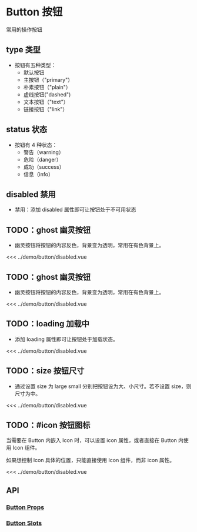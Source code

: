 <!--
 * @Author: yudidayeye 908737208@qq.com
 * @Date: 2024-01-04 15:40:45
 * @LastEditors: yudidayeye 908737208@qq.com
 * @LastEditTime: 2024-01-19 18:17:40
 * @FilePath: \mono-ui\docs\components\button.md
 * @Description: 这是默认设置,请设置`customMade`, 打开koroFileHeader查看配置 进行设置: https://github.com/OBKoro1/koro1FileHeader/wiki/%E9%85%8D%E7%BD%AE
-->
<script setup>
import demoType from '../demo/button/type.vue'
import demoStatus from '../demo/button/status.vue'
import demoDisabled from '../demo/button/disabled.vue'
</script>

# Button 按钮

常用的操作按钮

## type 类型

<!-- 介绍 -->

- 按钮有五种类型：
  - 默认按钮
  - 主按钮（"primary"）
  - 朴素按钮（"plain"）
  - 虚线按钮("dashed")
  - 文本按钮（"text"）
  - 链接按钮（"link"）

<!-- 展示组件 -->
<Demo>
  <template #demo>
    <demoType></demoType>
  </template>
  <template #code>

<<< ../demo/button/status.vue

  </template>
</Demo>

## status 状态

- 按钮有 4 种状态：
  - 警告（warning）
  - 危险（danger）
  - 成功（success）
  - 信息（info）

<Demo>
  <template #demo>
    <demoStatus></demoStatus>
  </template>
  <template #code>

<<< ../demo/button/status.vue

  </template>
</Demo>

## disabled 禁用

- 禁用：添加 disabled 属性即可让按钮处于不可用状态

<Demo>
  <template #demo>
    <demoDisabled></demoDisabled>
  </template>
  <template #code>

<<< ../demo/button/disabled.vue

  </template>
</Demo>

## TODO：ghost 幽灵按钮

<!-- 介绍  -->

- 幽灵按钮将按钮的内容反色，背景变为透明，常用在有色背景上。

<!-- 展示组件 -->

<demoDisabled></demoDisabled>

<!-- 展示源码 -->

<<< ../demo/button/disabled.vue

## TODO：ghost 幽灵按钮

<!-- 介绍  -->

- 幽灵按钮将按钮的内容反色，背景变为透明，常用在有色背景上。

<!-- 展示组件 -->

<demoDisabled></demoDisabled>

<!-- 展示源码 -->

<<< ../demo/button/disabled.vue

## TODO：loading 加载中

<!-- 介绍  -->

- 添加 loading 属性即可让按钮处于加载状态。

<!-- 展示组件 -->

<demoDisabled></demoDisabled>

<!-- 展示源码 -->

<<< ../demo/button/disabled.vue

## TODO：size 按钮尺寸

<!-- 介绍  -->

- 通过设置 size 为 large small 分别把按钮设为大、小尺寸。若不设置 size，则尺寸为中。

<!-- 展示组件 -->

<demoDisabled></demoDisabled>

<!-- 展示源码 -->

<<< ../demo/button/disabled.vue

## TODO：#icon 按钮图标

<!-- 介绍  -->

当需要在 Button 内嵌入 Icon 时，可以设置 icon 属性，或者直接在 Button 内使用 Icon 组件。

如果想控制 Icon 具体的位置，只能直接使用 Icon 组件，而非 icon 属性。

<!-- 展示组件 -->

<demoDisabled></demoDisabled>

<!-- 展示源码 -->

<<< ../demo/button/disabled.vue

## API

### [Button Props](../api/interfaces/Button.ButtonProps.md)

### [Button Slots](../api/interfaces/Button.ButtonSlots.md)
